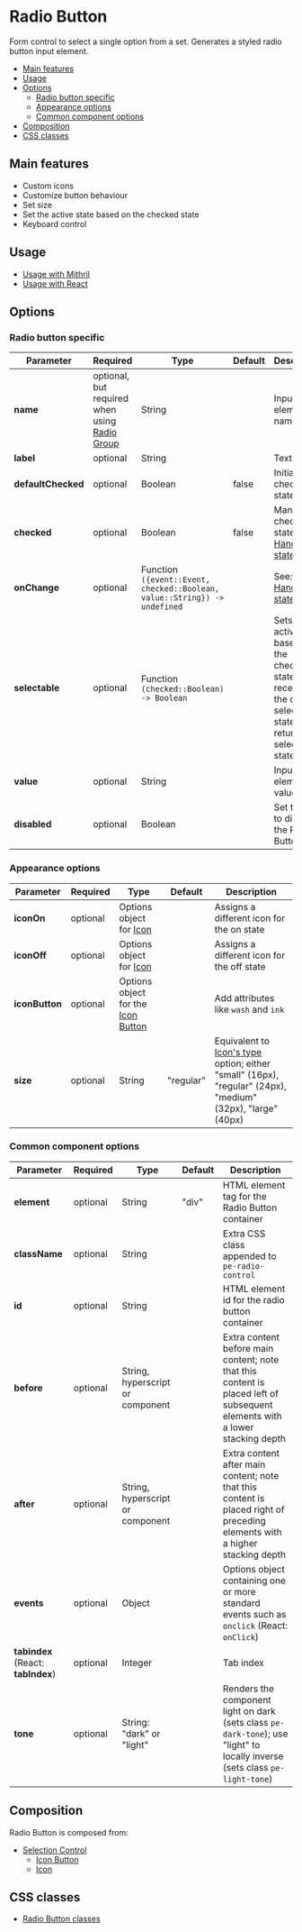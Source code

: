 # Radio Button

Form control to select a single option from a set. Generates a styled radio button input element.

<!-- MarkdownTOC autolink="true" autoanchor="true" bracket="round" -->

- [Main features](#main-features)
- [Usage](#usage)
- [Options](#options)
  - [Radio button specific](#radio-button-specific)
  - [Appearance options](#appearance-options)
  - [Common component options](#common-component-options)
- [Composition](#composition)
- [CSS classes](#css-classes)

<!-- /MarkdownTOC -->

<a name="main-features"></a>
## Main features

* Custom icons
* Customize button behaviour
* Set size
* Set the active state based on the checked state
* Keyboard control


<a name="usage"></a>
## Usage

* [Usage with Mithril](mithril/radio-button.md)
* [Usage with React](react/radio-button.md)


<a name="options"></a>
## Options

<a name="radio-button-specific"></a>
### Radio button specific

| **Parameter** |  **Required** | **Type** | **Default** | **Description** |
| ------------- | -------------- | -------- | ----------- | --------------- |
| **name**      | optional, but required when using [Radio Group](radio-group.md) | String | | Input element name |
| **label**     | optional | String | | Text label |
| **defaultChecked** | optional | Boolean | false | Initially checked state |
| **checked**   | optional | Boolean | false | Managed checked state (see: [Handling state](../handling-state.md)) |
| **onChange**  | optional | Function `({event::Event, checked::Boolean, value::String}) -> undefined` | | See: [Handling state](../handling-state.md) |
| **selectable** | optional | Function `(checked::Boolean) -> Boolean` | | Sets the active state based on the checkbox state; receives the current selected state, return the selectable state |
| **value**     | optional | String |  | Input element value |
| **disabled**  | optional | Boolean |  | Set to true to disable the Radio Button |

<a name="appearance-options"></a>
### Appearance options

| **Parameter**  |  **Required** | **Type** | **Default** | **Description** |
| -------------- | -------------- | -------- | ----------- | --------------- |
| **iconOn**     | optional | Options object for [Icon](icon.md) | | Assigns a different icon for the on state |
| **iconOff**    | optional | Options object for [Icon](icon.md) | | Assigns a different icon for the off state |
| **iconButton** | optional | Options object for the [Icon Button](icon-button.md) | | Add attributes like `wash` and `ink` |
| **size**       | optional | String | "regular" | Equivalent to [Icon's type](icon.md) option; either "small" (16px), "regular" (24px), "medium" (32px), "large" (40px) |

<a name="common-component-options"></a>
### Common component options

| **Parameter** |  **Required** | **Type** | **Default** | **Description** |
| ------------- | -------------- | -------- | ----------- | --------------- |
| **element**   | optional       | String   | "div"       | HTML element tag for the Radio Button container |
| **className** | optional       | String   |         | Extra CSS class appended to `pe-radio-control` |
| **id**        | optional       | String   |             | HTML element id for the radio button container |
| **before**    | optional       | String, hyperscript or component |      | Extra content before main content; note that this content is placed left of subsequent elements with a lower stacking depth |
| **after**     | optional       | String, hyperscript or component |      | Extra content after main content; note that this content is placed right of preceding elements with a higher stacking depth |
| **events**    | optional       | Object   |             | Options object containing one or more standard events such as `onclick` (React: `onClick`) |
| **tabindex** (React: **tabIndex**)  | optional       | Integer  |             | Tab index |
| **tone**      | optional       | String: "dark" or "light" |  | Renders the component light on dark (sets class `pe-dark-tone`); use "light" to locally inverse (sets class `pe-light-tone`) |


<a name="composition"></a>
## Composition

Radio Button is composed from:

* [Selection Control](selection-control.md)
  * [Icon Button](icon-button.md)
  * [Icon](icon.md)


<a name="css-classes"></a>
## CSS classes

* [Radio Button classes](../../packages/polythene-css-classes/radio-button.js)


